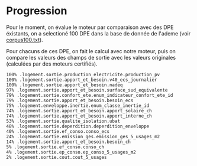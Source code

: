 # Progression

Pour le moment, on évalue le moteur par comparaison avec des DPE éxistants, on a selectioné 100 DPE dans la base de donnée de l'ademe (voir [corpus100.txt](./corpus100.txt)).

Pour chacuns de ces DPE, on fait le calcul avec notre moteur, puis on compare les valeurs des champs de sortie avec les valeurs originales (calculées par des moteurs certifiés).

```
100% .logement.sortie.production_electricite.production_pv
100% .logement.sortie.apport_et_besoin.v40_ecs_journalier
100% .logement.sortie.apport_et_besoin.nadeq
97% .logement.sortie.apport_et_besoin.surface_sud_equivalente
79% .logement.sortie.confort_ete.enum_indicateur_confort_ete_id
79% .logement.sortie.apport_et_besoin.besoin_ecs
75% .logement.enveloppe.inertie.enum_classe_inertie_id
74% .logement.sortie.apport_et_besoin.apport_solaire_ch
74% .logement.sortie.apport_et_besoin.apport_interne_ch
53% .logement.sortie.qualite_isolation.ubat
48% .logement.sortie.deperdition.deperdition_enveloppe
40% .logement.sortie.ef_conso.conso_ecs
24% .logement.sortie.emission_ges.emission_ges_5_usages_m2
14% .logement.sortie.apport_et_besoin.besoin_ch
5% .logement.sortie.ef_conso.conso_ch
4% .logement.sortie.ep_conso.ep_conso_5_usages_m2
2% .logement.sortie.cout.cout_5_usages
```
